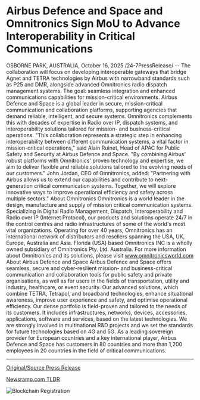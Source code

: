 # Airbus Defence and Space and Omnitronics Sign MoU to Advance Interoperability in Critical Communications

OSBORNE PARK, AUSTRALIA, October 16, 2025 /24-7PressRelease/ -- The collaboration will focus on developing interoperable gateways that bridge Agnet and TETRA technologies by Airbus with narrowband standards such as P25 and DMR, alongside advanced Omnitronics radio dispatch management systems. The goal: seamless integration and enhanced communications capabilities for mission-critical environments.   Airbus Defence and Space is a global leader in secure, mission-critical communication and collaboration platforms, supporting agencies that demand reliable, intelligent, and secure systems. Omnitronics complements this with decades of expertise in Radio over IP, dispatch systems, and interoperability solutions tailored for mission- and business-critical operations.  "This collaboration represents a strategic step in enhancing interoperability between different communication systems, a vital factor in mission-critical operations," said Alain Ruinet, Head of APAC for Public Safety and Security at Airbus Defence and Space. "By combining Airbus' robust platforms with Omnitronics' proven technology and expertise, we aim to deliver flexible and reliable solutions tailored to the evolving needs of our customers."  John Jordan, CEO of Omnitronics, added: "Partnering with Airbus allows us to extend our capabilities and contribute to next-generation critical communication systems. Together, we will explore innovative ways to improve operational efficiency and safety across multiple sectors."  About Omnitronics  Omnitronics is a world leader in the design, manufacture and supply of mission critical communication systems. Specializing in Digital Radio Management, Dispatch, Interoperability and Radio over IP (Internet Protocol), our products and solutions operate 24/7 in the control centres and radio infrastructures of some of the world's most vital organizations. Operating for over 40 years, Omnitronics has an international network of distributors and resellers spanning the USA, UK, Europe, Australia and Asia. Florida (USA) based Omnitronics INC is a wholly owned subsidiary of Omnitronics Pty. Ltd. Australia.  For more information about Omnitronics and its solutions, please visit www.omnitronicsworld.com  About Airbus Defence and Space Airbus Defence and Space offers seamless, secure and cyber-resilient mission- and business-critical communication and collaboration tools for public safety and private organisations, as well as for users in the fields of transportation, utility and industry, healthcare, or event security. Our advanced solutions, which combine TETRA, Tetrapol, and broadband technologies, enhance situational awareness, improve user experience and safety, and optimise operational efficiency.  Our dense portfolio is field-proven and tailored to the needs of its customers. It includes infrastructures, networks, devices, accessories, applications, software and services, based on the latest technologies.  We are strongly involved in multinational R&D projects and we set the standards for future technologies based on 4G and 5G. As a leading sovereign provider for European countries and a key international player, Airbus Defence and Space has customers in 80 countries and more than 1,200 employees in 20 countries in the field of critical communications. 

---

[Original/Source Press Release](https://www.24-7pressrelease.com/press-release/527707/airbus-defence-and-space-and-omnitronics-sign-mou-to-advance-interoperability-in-critical-communications)
                    

[Newsramp.com TLDR](https://newsramp.com/curated-news/airbus-omnitronics-partner-on-mission-critical-comms-integration/9c725e1b0f55c177977da49042305d08) 

 

 



![Blockchain Registration](https://cdn.newsramp.app/24-7PressRelease/qrcode/2510/16/coolldlE.webp)